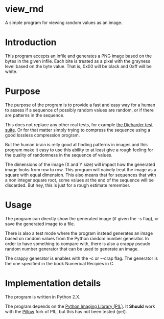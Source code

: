 view_rnd
========
A simple program for viewing random values as an image.

# Introduction #
This program accepts an infile and generates a PNG image based on the
bytes in the given infile. Each bite is treated as a pixel with the
grayness level based on the byte value. That is, 0x00 will be black and
0xff will be white.


# Purpose #
The purpose of the program is to provide a fast and easy way for a human
to assess if a sequence of possibly random values are random, or if
there are patterns in the sequence.

This does not replace any other real tests, for example [the Dieharder
test suite](http://www.phy.duke.edu/~rgb/General/dieharder.php). Or for
that matter simply trying to compress the sequence using a good lossless
compression program.

But the human brain is relly good at finding patterns in images and this
program make it easy to use this ability to at least give a rough
feeling for the quality of randomness in the sequence of values.

The dimensions of the image (X and Y size) will impact how
the generated image looks from row to row. This program will naively
treat the image as a square with equal dimension. This also means that
for sequences that with a non integer square root, some values at the
end of the sequence will be discarded. But hey, this is just for a rough
estimate remember.


# Usage #
The program can directly show the generated image (if given the -s
flag), or save the generated image to a file.

There is also a test mode where the program instead generates an image
based on random values from the Python random number generator. In order
to have something to compare with, there is also a crappy pseudo random
number generator that can be used to generate an image.

The crappy generator is enables with the -c or --crap flag. The
generator is the one specified in the book Numerical Recipies in C.


# Implementation details #
The program is written in Python 2.X.

The program depends on the [Python Imaging Library
(PIL)](http://www.pythonware.com/products/pil/). It **Should** work with
the [Pillow](https://github.com/python-pillow/Pillow) fork of PIL, but
this has not been tested (yet).

